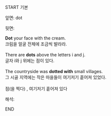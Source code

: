 START
기본

앞면:
dot


뒷면:
<div><strong>Dot</strong> your face with the cream. </div><div><div>크림을 얼굴 전체에 조금씩 발라라.</div></div><div><br></div><div><div>There are <b>dots</b> above the letters i and j. </div><div>글자 i와 j 위에는 점이 있다.</div></div><div><br></div><div><div>The countryside was <b>dotted with</b> small villages. </div><div>그 시골 지역에는 작은 마을들이 여기저기 흩어져 있었다.</div></div><div><br></div><div>점(을 찍다) , 여기저기 흩어져 있다</div>


해석:
<!--ID: 1746614453778-->
END